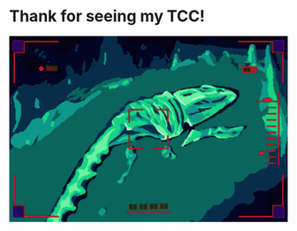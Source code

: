 # Thank for seeing my TCC!

![imagem principal](https://github.com/Lucdro/TCC_ImageRecognition-Interaction/blob/main/public/screen/telatcc.png)
